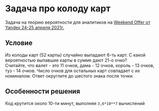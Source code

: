 # Задача про колоду карт  
Задача на теорию вероятности для аналитиков на [Weekend Offer от Yandex 24-25 апреля 2021г.](https://yandex.ru/promo/events/weekend-offer)  
## Условие  
Из колоды карт (52 карты) случайно выпадают 6-ть карт. С какой вероятностью выпавшие карты в сумме дают 21-о очко?  
Считайте, что валет - это 11 очков, дама - 12 очков, король - 13 очков, туз - 14 очков. Число очков для остальных карт совпадает с их номиналом.
Ответ округлите до шестого знака после точки.
## Особенности решения  
Код крутится около 10-ти минут, выполняя ```3,6*10**7``` вычислений
